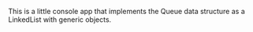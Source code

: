 This is a little console app that implements the Queue data structure as a LinkedList with generic objects.
